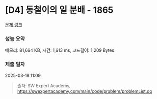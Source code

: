 # [D4] 동철이의 일 분배 - 1865 

[문제 링크](https://swexpertacademy.com/main/code/problem/problemDetail.do?contestProbId=AV5LuHfqDz8DFAXc) 

### 성능 요약

메모리: 81,664 KB, 시간: 1,613 ms, 코드길이: 1,209 Bytes

### 제출 일자

2025-03-18 11:09



> 출처: SW Expert Academy, https://swexpertacademy.com/main/code/problem/problemList.do